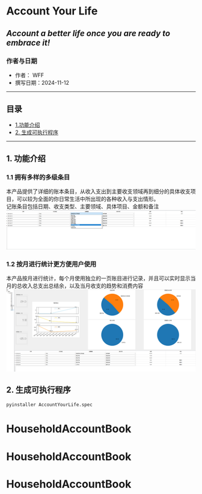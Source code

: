 # Account Your Life

## _Account a better life once you are ready to embrace it!_

### 作者与日期
- 作者： WFF
- 撰写日期：2024-11-12

---

## 目录
- [1.功能介绍 ](#1-功能介绍)
- [2. 生成可执行程序](#2-生成可执行程序)
---
## 1. 功能介绍
### 1.1 拥有多样的多级条目
本产品提供了详细的账本条目，从收入支出到主要收支领域再到细分的具体收支项目，可以较为全面的你日常生活中所出现的各种收入与支出情形。   
记账条目包括日期、收支类型、主要领域、具体项目、金额和备注
![img.png](./src\README_SRC\img.png)
### 1.2 按月进行统计更方便用户使用
本产品按月进行统计，每个月使用独立的一页账目进行记录，并且可以实时显示当月的总收入总支出总结余，以及当月收支的趋势和消费内容
![img_1.png](./src\README_SRC\img_1.png)

## 2. 生成可执行程序
```bash
pyinstaller AccountYourLife.spec
```
# HouseholdAccountBook
# HouseholdAccountBook
# HouseholdAccountBook
